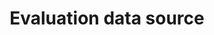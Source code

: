 ---
title: 'Evaluation data source'
field: 'is.evaluation.dataSource'
slug: 'impact-evaluation-data-source'
comment: 'Select from control list'
required: False
vocabulary: 'vocabulary.txt'
module: 'Impact'
cluster: 'Impact'
policy: 'Controlled value. Single select from control list.'
layout: 'home'
---